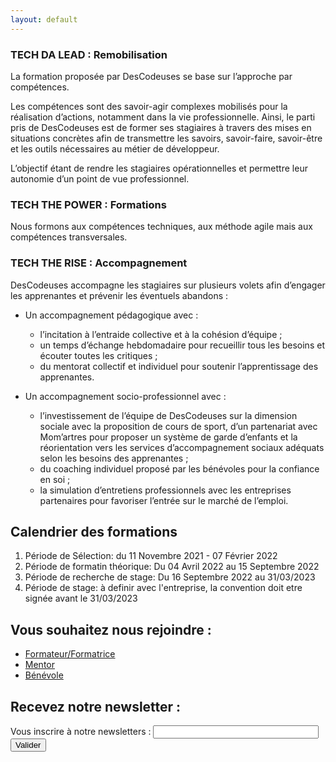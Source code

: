 ```yaml
---
layout: default
---
```


### TECH DA LEAD : Remobilisation 

La formation proposée par DesCodeuses se base sur l’approche par compétences. 

Les compétences sont des savoir-agir complexes mobilisés pour la réalisation d’actions, notamment dans la vie professionnelle. Ainsi, le parti pris de DesCodeuses est de former ses stagiaires à travers des mises en situations concrètes afin de transmettre les savoirs, savoir-faire, savoir-être et les outils nécessaires au métier de développeur. 

L’objectif étant de rendre les stagiaires opérationnelles et permettre leur autonomie d’un point de vue professionnel.


### TECH THE POWER : Formations

Nous formons aux compétences techniques,  aux méthode agile mais aux compétences transversales.


### TECH THE RISE : Accompagnement

DesCodeuses accompagne les stagiaires sur plusieurs volets afin d’engager les apprenantes et prévenir les éventuels abandons :

- Un accompagnement pédagogique avec :
  - l’incitation à l’entraide collective et à la cohésion d’équipe ;
  - un temps d’échange hebdomadaire pour recueillir tous les besoins et écouter toutes les critiques ;
  - du mentorat collectif et individuel pour soutenir l’apprentissage des apprenantes.
    
- Un accompagnement socio-professionnel avec :
  - l’investissement de l’équipe de DesCodeuses sur la dimension sociale avec la proposition de cours de sport, d’un partenariat avec Mom’artres pour proposer un système de garde d’enfants et la réorientation vers les services d’accompagnement sociaux adéquats selon les besoins des apprenantes ;
  - du coaching individuel proposé par les bénévoles pour la confiance en soi ;
  - la simulation d’entretiens professionnels avec les entreprises partenaires pour favoriser l’entrée sur le marché de l’emploi.



## Calendrier des formations

1. Période de Sélection: du 11 Novembre 2021 -  07 Février 2022
2. Période de formatin théorique: Du 04 Avril 2022 au 15 Septembre 2022
3. Période de recherche de stage: Du 16 Septembre 2022 au 31/03/2023
4. Période de stage: à definir avec l'entreprise, la convention doit etre signée avant le 31/03/2023


## Vous souhaitez nous rejoindre :

- [Formateur/Formatrice](mailto:contact@descodeuses.org?subject=Devenir%20formateur)
- [Mentor](mailto:contact@descodeuses.org?subject=Devenir%20mentor)
- [Bénévole](mailto:contact@descodeuses.org?subject=Devenir%20bénévole)

## Recevez notre newsletter :
<label for="email">Vous inscrire à notre newsletters :</label>
<input type="email" id="email" size="30" required>
<button type="submit">Valider</button>

